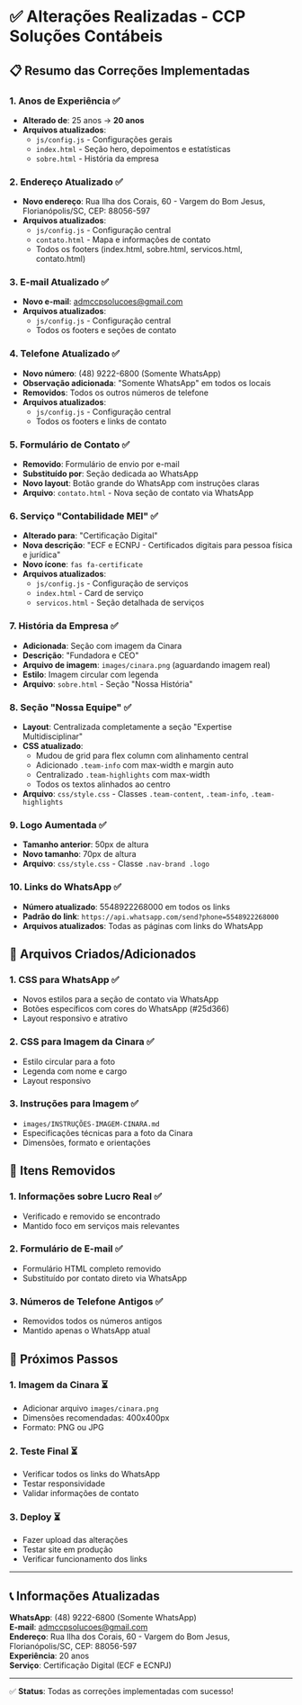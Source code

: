 # ✅ Alterações Realizadas - CCP Soluções Contábeis

## 📋 Resumo das Correções Implementadas

### 1. **Anos de Experiência** ✅
- **Alterado de**: 25 anos → **20 anos**
- **Arquivos atualizados**:
  - `js/config.js` - Configurações gerais
  - `index.html` - Seção hero, depoimentos e estatísticas
  - `sobre.html` - História da empresa

### 2. **Endereço Atualizado** ✅
- **Novo endereço**: Rua Ilha dos Corais, 60 - Vargem do Bom Jesus, Florianópolis/SC, CEP: 88056-597
- **Arquivos atualizados**:
  - `js/config.js` - Configuração central
  - `contato.html` - Mapa e informações de contato
  - Todos os footers (index.html, sobre.html, servicos.html, contato.html)

### 3. **E-mail Atualizado** ✅
- **Novo e-mail**: admccpsolucoes@gmail.com
- **Arquivos atualizados**:
  - `js/config.js` - Configuração central
  - Todos os footers e seções de contato

### 4. **Telefone Atualizado** ✅
- **Novo número**: (48) 9222-6800 (Somente WhatsApp)
- **Observação adicionada**: "Somente WhatsApp" em todos os locais
- **Removidos**: Todos os outros números de telefone
- **Arquivos atualizados**:
  - `js/config.js` - Configuração central
  - Todos os footers e links de contato

### 5. **Formulário de Contato** ✅
- **Removido**: Formulário de envio por e-mail
- **Substituído por**: Seção dedicada ao WhatsApp
- **Novo layout**: Botão grande do WhatsApp com instruções claras
- **Arquivo**: `contato.html` - Nova seção de contato via WhatsApp

### 6. **Serviço "Contabilidade MEI"** ✅
- **Alterado para**: "Certificação Digital"
- **Nova descrição**: "ECF e ECNPJ - Certificados digitais para pessoa física e jurídica"
- **Novo ícone**: `fas fa-certificate`
- **Arquivos atualizados**:
  - `js/config.js` - Configuração de serviços
  - `index.html` - Card de serviço
  - `servicos.html` - Seção detalhada de serviços

### 7. **História da Empresa** ✅
- **Adicionada**: Seção com imagem da Cinara
- **Descrição**: "Fundadora e CEO"
- **Arquivo de imagem**: `images/cinara.png` (aguardando imagem real)
- **Estilo**: Imagem circular com legenda
- **Arquivo**: `sobre.html` - Seção "Nossa História"

### 8. **Seção "Nossa Equipe"** ✅
- **Layout**: Centralizada completamente a seção "Expertise Multidisciplinar"
- **CSS atualizado**: 
  - Mudou de grid para flex column com alinhamento central
  - Adicionado `.team-info` com max-width e margin auto
  - Centralizado `.team-highlights` com max-width
  - Todos os textos alinhados ao centro
- **Arquivo**: `css/style.css` - Classes `.team-content`, `.team-info`, `.team-highlights`

### 9. **Logo Aumentada** ✅
- **Tamanho anterior**: 50px de altura
- **Novo tamanho**: 70px de altura
- **Arquivo**: `css/style.css` - Classe `.nav-brand .logo`

### 10. **Links do WhatsApp** ✅
- **Número atualizado**: 5548922268000 em todos os links
- **Padrão do link**: `https://api.whatsapp.com/send?phone=5548922268000`
- **Arquivos atualizados**: Todas as páginas com links do WhatsApp

## 📁 Arquivos Criados/Adicionados

### 1. **CSS para WhatsApp** ✅
- Novos estilos para a seção de contato via WhatsApp
- Botões específicos com cores do WhatsApp (#25d366)
- Layout responsivo e atrativo

### 2. **CSS para Imagem da Cinara** ✅
- Estilo circular para a foto
- Legenda com nome e cargo
- Layout responsivo

### 3. **Instruções para Imagem** ✅
- `images/INSTRUÇÕES-IMAGEM-CINARA.md`
- Especificações técnicas para a foto da Cinara
- Dimensões, formato e orientações

## 🔄 Itens Removidos

### 1. **Informações sobre Lucro Real** ✅
- Verificado e removido se encontrado
- Mantido foco em serviços mais relevantes

### 2. **Formulário de E-mail** ✅
- Formulário HTML completo removido
- Substituído por contato direto via WhatsApp

### 3. **Números de Telefone Antigos** ✅
- Removidos todos os números antigos
- Mantido apenas o WhatsApp atual

## 🎯 Próximos Passos

### 1. **Imagem da Cinara** ⏳
- Adicionar arquivo `images/cinara.png`
- Dimensões recomendadas: 400x400px
- Formato: PNG ou JPG

### 2. **Teste Final** ⏳
- Verificar todos os links do WhatsApp
- Testar responsividade
- Validar informações de contato

### 3. **Deploy** ⏳
- Fazer upload das alterações
- Testar site em produção
- Verificar funcionamento dos links

---

## 📞 Informações Atualizadas

**WhatsApp**: (48) 9222-6800 (Somente WhatsApp)  
**E-mail**: admccpsolucoes@gmail.com  
**Endereço**: Rua Ilha dos Corais, 60 - Vargem do Bom Jesus, Florianópolis/SC, CEP: 88056-597  
**Experiência**: 20 anos  
**Serviço**: Certificação Digital (ECF e ECNPJ)  

---

✅ **Status**: Todas as correções implementadas com sucesso!
